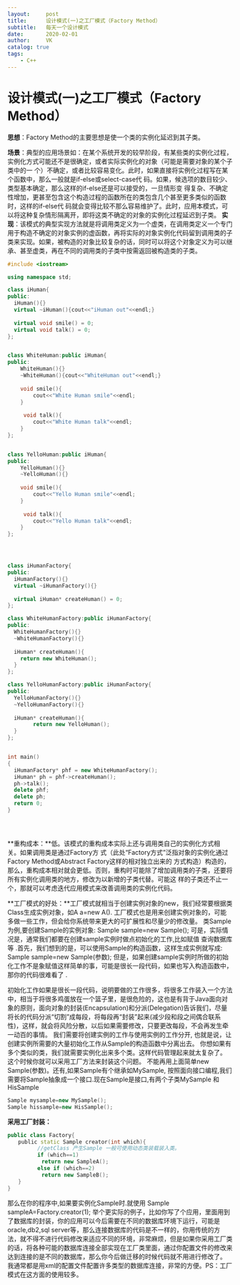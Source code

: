```yaml
---
layout:     post
title:      设计模式(一)之工厂模式（Factory Method）
subtitle:   每天一个设计模式
date:       2020-02-01
author:     VK
catalog: true
tags:
    - C++
---
```


# 设计模式(一)之工厂模式（Factory Method）

**思想**：Factory Method的主要思想是使一个类的实例化延迟到其子类。

**场景**：典型的应用场景如：在某个系统开发的较早阶段，有某些类的实例化过程，实例化方式可能还不是很确定，或者实际实例化的对象（可能是需要对象的某个子类中的一 个）不确定，或者比较容易变化。此时，如果直接将实例化过程写在某个函数中，那么一般就是if-else或select-case代 码。如果，候选项的数目较少、类型基本确定，那么这样的if-else还是可以接受的，一旦情形变 得复杂、不确定性增加，更甚至包含这个构造过程的函数所在的类包含几个甚至更多类似的函数时，这样的if-else代 码就会变得比较不那么容易维护了。此时，应用本模式，可以将这种复杂情形隔离开，即将这类不确定的对象的实例化过程延迟到子类。
**实现**：该模式的典型实现方法就是将调用类定义为一个虚类，在调用类定义一个专门用于构造不确定的对象实例的虚函数，再将实际的对象实例化代码留到调用类的子类来实现。如果，被构造的对象比较复杂的话，同时可以将这个对象定义为可以继承、甚至虚类，再在不同的调用类的子类中按需返回被构造类的子类。


```c++
#include <iostream>

using namespace std;

class iHuman{
public:
  iHuman(){}
  virtual ~iHuman(){cout<<"iHuman out"<<endl;}
  
  virtual void smile() = 0;
  virtual void talk() = 0;
};


class WhiteHuman:public iHuman{
public:
	WhiteHuman(){}
	~WhiteHuman(){cout<<"WhiteHuman out"<<endl;}
	
    void smile(){
    	cout<<"White Human smile"<<endl;
    }
    
     void talk(){
    	cout<<"White Human talk"<<endl;
    }
};


class YelloHuman:public iHuman{
public:
	YelloHuman(){}
	~YelloHuman(){}
	
    void smile(){
    	cout<<"Yello Human smile"<<endl;
    }
    
     void talk(){
    	cout<<"Yello Human talk"<<endl;
    }
};




class iHumanFactory{
public:
  iHumanFactory(){}
  virtual ~iHumanFactory(){}
  
  virtual iHuman* createHuman() = 0;
};

class WhiteHumanFactory:public iHumanFactory{
public:
  WhiteHumanFactory(){}
  ~WhiteHumanFactory(){}
  
  iHuman* createHuman(){
    return new WhiteHuman();
  }
};

class YelloHumanFactory:public iHumanFactory{
public:
  YelloHumanFactory(){}
  ~YelloHumanFactory(){}
  
  iHuman* createHuman(){
    	return new YelloHuman();
  }
};


int main()
{
  iHumanFactory* phf = new WhiteHumanFactory();
  iHuman* ph = phf->createHuman();
  ph->talk();
  delete phf;
  delete ph;
  return 0;
}





```

**重构成本：**低。该模式的重构成本实际上还与调用类自己的实例化方式相关。如果调用类是通过Factory方 式（此处“Factory方式”泛指对象的实例化通过Factory Method或Abstract Factory这样的相对独立出来的 方式构造）构造的，那么，重构成本相对就会更低。否则，重构时可能除了增加调用类的子类，还要将所有实例化调用类的地方，修改为以新增的子类代替。可能这 样的子类还不止一个，那就可以考虑迭代应用模式来改善调用类的实例化代码。


**工厂模式的好处：**工厂模式就相当于创建实例对象的new，我们经常要根据类Class生成实例对象，如A a=new A(). 工厂模式也是用来创建实例对象的，可能多做一些工作，但会给你系统带来更大的可扩展性和尽量少的修改量。 类Sample为例,要创建Sample的实例对象: Sample sample=new Sample(); 可是，实际情况是，通常我们都要在创建sample实例时做点初始化的工作,比如赋值 查询数据库等 .首先，我们想到的是，可以使用Sample的构造函数，这样生成实例就写成: Sample sample=new Sample(参数); 但是，如果创建sample实例时所做的初始化工作不是象赋值这样简单的事，可能是很长一段代码，如果也写入构造函数中，那你的代码很难看了 .

初始化工作如果是很长一段代码，说明要做的工作很多，将很多工作装入一个方法中，相当于将很多鸡蛋放在一个篮子里，是很危险的，这也是有背于Java面向对象的原则，面向对象的封装(Encapsulation)和分派(Delegation)告诉我们，尽量将长的代码分派“切割”成每段，将每段再“封装”起来(减少段和段之间偶合联系性)，这样，就会将风险分散，以后如果需要修改，只要更改每段，不会再发生牵一动百的事情。
我们需要将创建实例的工作与使用实例的工作分开, 也就是说，让创建实例所需要的大量初始化工作从Sample的构造函数中分离出去。 你想如果有多个类似的类，我们就需要实例化出来多个类。这样代码管理起来就太复杂了。 这个时候你就可以采用工厂方法来封装这个问题。 不能再用上面简单new Sample(参数)。还有,如果Sample有个继承如MySample, 按照面向接口编程,我们需要将Sample抽象成一个接口.现在Sample是接口,有两个子类MySample 和HisSample

```c++
Sample mysample=new MySample();
Sample hissample=new HisSample();
```


**采用工厂封装：**

```c++
public class Factory{
　　public static Sample creator(int which){
　　      //getClass 产生Sample 一般可使用动态类装载装入类。
　　      if (which==1)
　　　　  	return new SampleA();
　　      else if (which==2)
　　　　    return new SampleB();
　　}
}

```

那么在你的程序中,如果要实例化Sample时.就使用 Sample sampleA=Factory.creator(1); 举个更实际的例子，比如你写了个应用，里面用到了数据库的封装，你的应用可以今后需要在不同的数据库环境下运行，可能是oracle,db2,sql server等，那么连接数据库的代码是不一样的，你用传统的方法，就不得不进行代码修改来适应不同的环境，非常麻烦，但是如果你采用工厂类的话，将各种可能的数据库连接全部实现在工厂类里面，通过你配置文件的修改来达到连接的是不同的数据库，那么你今后做迁移的时候代码就不用进行修改了。 我通常都是用xml的配置文件配置许多类型的数据库连接，非常的方便。PS：工厂模式在这方面的使用较多。

